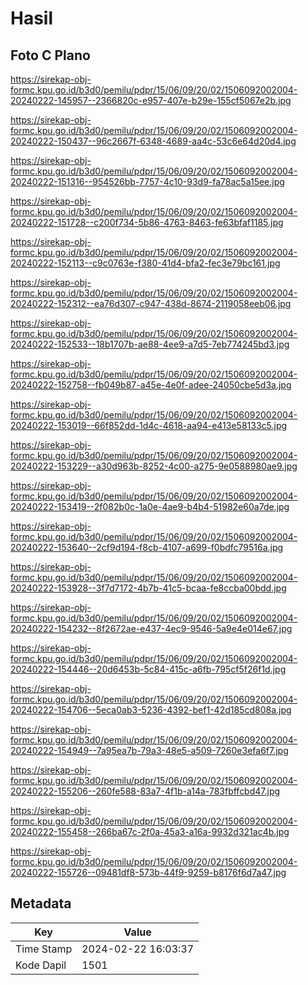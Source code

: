 # Hasil

## Foto C Plano

https://sirekap-obj-formc.kpu.go.id/b3d0/pemilu/pdpr/15/06/09/20/02/1506092002004-20240222-145957--2366820c-e957-407e-b29e-155cf5067e2b.jpg

https://sirekap-obj-formc.kpu.go.id/b3d0/pemilu/pdpr/15/06/09/20/02/1506092002004-20240222-150437--96c2667f-6348-4689-aa4c-53c6e64d20d4.jpg

https://sirekap-obj-formc.kpu.go.id/b3d0/pemilu/pdpr/15/06/09/20/02/1506092002004-20240222-151316--954526bb-7757-4c10-93d9-fa78ac5a15ee.jpg

https://sirekap-obj-formc.kpu.go.id/b3d0/pemilu/pdpr/15/06/09/20/02/1506092002004-20240222-151728--c200f734-5b86-4763-8463-fe63bfaf1185.jpg

https://sirekap-obj-formc.kpu.go.id/b3d0/pemilu/pdpr/15/06/09/20/02/1506092002004-20240222-152113--c9c0763e-f380-41d4-bfa2-fec3e79bc161.jpg

https://sirekap-obj-formc.kpu.go.id/b3d0/pemilu/pdpr/15/06/09/20/02/1506092002004-20240222-152312--ea76d307-c947-438d-8674-2119058eeb06.jpg

https://sirekap-obj-formc.kpu.go.id/b3d0/pemilu/pdpr/15/06/09/20/02/1506092002004-20240222-152533--18b1707b-ae88-4ee9-a7d5-7eb774245bd3.jpg

https://sirekap-obj-formc.kpu.go.id/b3d0/pemilu/pdpr/15/06/09/20/02/1506092002004-20240222-152758--fb049b87-a45e-4e0f-adee-24050cbe5d3a.jpg

https://sirekap-obj-formc.kpu.go.id/b3d0/pemilu/pdpr/15/06/09/20/02/1506092002004-20240222-153019--66f852dd-1d4c-4618-aa94-e413e58133c5.jpg

https://sirekap-obj-formc.kpu.go.id/b3d0/pemilu/pdpr/15/06/09/20/02/1506092002004-20240222-153229--a30d963b-8252-4c00-a275-9e0588980ae9.jpg

https://sirekap-obj-formc.kpu.go.id/b3d0/pemilu/pdpr/15/06/09/20/02/1506092002004-20240222-153419--2f082b0c-1a0e-4ae9-b4b4-51982e60a7de.jpg

https://sirekap-obj-formc.kpu.go.id/b3d0/pemilu/pdpr/15/06/09/20/02/1506092002004-20240222-153640--2cf9d194-f8cb-4107-a699-f0bdfc79516a.jpg

https://sirekap-obj-formc.kpu.go.id/b3d0/pemilu/pdpr/15/06/09/20/02/1506092002004-20240222-153928--3f7d7172-4b7b-41c5-bcaa-fe8ccba00bdd.jpg

https://sirekap-obj-formc.kpu.go.id/b3d0/pemilu/pdpr/15/06/09/20/02/1506092002004-20240222-154232--8f2672ae-e437-4ec9-9546-5a9e4e014e67.jpg

https://sirekap-obj-formc.kpu.go.id/b3d0/pemilu/pdpr/15/06/09/20/02/1506092002004-20240222-154446--20d6453b-5c84-415c-a6fb-795cf5f26f1d.jpg

https://sirekap-obj-formc.kpu.go.id/b3d0/pemilu/pdpr/15/06/09/20/02/1506092002004-20240222-154706--5eca0ab3-5236-4392-bef1-42d185cd808a.jpg

https://sirekap-obj-formc.kpu.go.id/b3d0/pemilu/pdpr/15/06/09/20/02/1506092002004-20240222-154949--7a95ea7b-79a3-48e5-a509-7260e3efa6f7.jpg

https://sirekap-obj-formc.kpu.go.id/b3d0/pemilu/pdpr/15/06/09/20/02/1506092002004-20240222-155206--260fe588-83a7-4f1b-a14a-783fbffcbd47.jpg

https://sirekap-obj-formc.kpu.go.id/b3d0/pemilu/pdpr/15/06/09/20/02/1506092002004-20240222-155458--266ba67c-2f0a-45a3-a16a-9932d321ac4b.jpg

https://sirekap-obj-formc.kpu.go.id/b3d0/pemilu/pdpr/15/06/09/20/02/1506092002004-20240222-155726--09481df8-573b-44f9-9259-b8176f6d7a47.jpg


## Metadata

| Key        | Value               |
| ---------- | ------------------- |
| Time Stamp | 2024-02-22 16:03:37 |
| Kode Dapil | 1501                |



